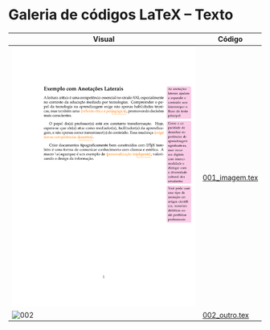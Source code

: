 # Galeria de códigos LaTeX – Texto
| Visual | Código |
|--------|--------|
| ![001](001_imagem.png) | [001_imagem.tex](001_imagem.tex) |
| ![002](002_outro.png) | [002_outro.tex](002_outro.tex) |
